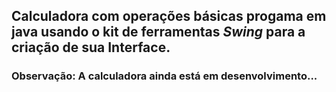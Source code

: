 ## Calculadora com operações básicas progama em java usando o kit de ferramentas *Swing* para a criação de sua Interface.

### Observação: A calculadora ainda está em desenvolvimento...
